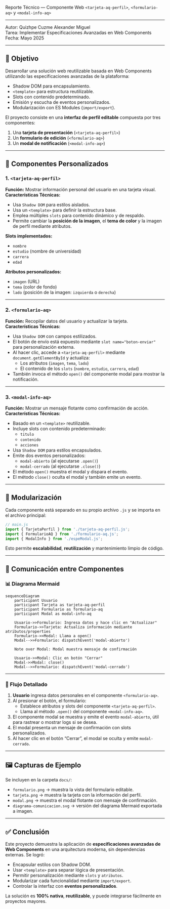 Reporte Técnico — Componente Web ```<tarjeta-aq-perfil>```, ```<formulario-aq>``` y ```<modal-info-aq>```

---

Autor: Quizhpe Cuzme Alexander Miguel  
Tarea: Implementar Especificaciones Avanzadas en Web Components
Fecha: Mayo 2025  

---

## 🎯 Objetivo

Desarrollar una solución web reutilizable basada en Web Components utilizando las especificaciones avanzadas de la plataforma:  
- Shadow DOM para encapsulamiento.  
- `<template>` para estructura reutilizable.  
- Slots con contenido predeterminado.  
- Emisión y escucha de eventos personalizados.  
- Modularización con ES Modules (`import/export`).  

El proyecto consiste en una **interfaz de perfil editable** compuesta por tres componentes:

1. Una **tarjeta de presentación** (`<tarjeta-aq-perfil>`)
2. Un **formulario de edición** (`<formulario-aq>`)
3. Un **modal de notificación** (`<modal-info-aq>`)

---

## 🧩 Componentes Personalizados

### 1. `<tarjeta-aq-perfil>`

**Función:** Mostrar información personal del usuario en una tarjeta visual.  
**Características Técnicas:**
- Usa `Shadow DOM` para estilos aislados.
- Usa un `<template>` para definir la estructura base.
- Emplea múltiples `slots` para contenido dinámico y de respaldo.
- Permite cambiar la **posición de la imagen**, el **tema de color** y la imagen de perfil mediante atributos.

**Slots implementados:**
- `nombre`
- `estudio` (nombre de universidad)
- `carrera`
- `edad`

**Atributos personalizados:**
- `imagen` (URL)
- `tema` (color de fondo)
- `lado` (posición de la imagen: `izquierda` o `derecha`)

---

### 2. `<formulario-aq>`

**Función:** Recopilar datos del usuario y actualizar la tarjeta.  
**Características Técnicas:**
- Usa `Shadow DOM` con campos estilizados.
- El botón de envío está expuesto mediante `slot name="boton-enviar"` para personalización externa.
- Al hacer clic, accede a `<tarjeta-aq-perfil>` mediante `document.getElementById` y actualiza:
  - Los atributos (`imagen`, `tema`, `lado`)
  - El contenido de los `slots` (`nombre`, `estudio`, `carrera`, `edad`)
- También invoca el método `open()` del componente modal para mostrar la notificación.

---

### 3. `<modal-info-aq>`

**Función:** Mostrar un mensaje flotante como confirmación de acción.  
**Características Técnicas:**
- Basado en un `<template>` reutilizable.
- Incluye slots con contenido predeterminado:
  - `titulo`
  - `contenido`
  - `acciones`
- Usa `Shadow DOM` para estilos encapsulados.
- Emite dos eventos personalizados:
  - `modal-abierto` (al ejecutarse `.open()`)
  - `modal-cerrado` (al ejecutarse `.close()`)
- El método `open()` muestra el modal y dispara el evento.
- El método `close()` oculta el modal y también emite un evento.

---

## 🔁 Modularización

Cada componente está separado en su propio archivo `.js` y se importa en el archivo principal:

```js
// main.js
import { TarjetaPerfil } from './tarjeta-aq-perfil.js';
import { FormularioAQ } from './formulario-aq.js';
import { ModalInfo } from './espeModal.js';
```

Esto permite **escalabilidad**, **reutilización** y mantenimiento limpio de código.

---

## 🔄 Comunicación entre Componentes

### 📊 Diagrama Mermaid

```mermaid
sequenceDiagram
    participant Usuario
    participant Tarjeta as tarjeta-aq-perfil
    participant Formulario as formulario-aq
    participant Modal as modal-info-aq

    Usuario->>Formulario: Ingresa datos y hace clic en "Actualizar"
    Formulario->>Tarjeta: Actualiza información mediante atributos/properties
    Formulario->>Modal: Llama a open()
    Modal-->>Formulario: dispatchEvent('modal-abierto')
    
    Note over Modal: Modal muestra mensaje de confirmación

    Usuario->>Modal: Clic en botón "Cerrar"
    Modal->>Modal: close()
    Modal-->>Formulario: dispatchEvent('modal-cerrado')
```

---

### 🧠 Flujo Detallado

1. **Usuario** ingresa datos personales en el componente `<formulario-aq>`.
2. Al presionar el botón, el formulario:
   - Establece atributos y slots del componente `<tarjeta-aq-perfil>`.
   - Llama al método `.open()` del componente `<modal-info-aq>`.
3. El componente modal se muestra y emite el evento `modal-abierto`, útil para rastrear o mostrar logs si se desea.
4. El modal presenta un mensaje de confirmación con slots personalizados.
5. Al hacer clic en el botón “Cerrar”, el modal se oculta y emite `modal-cerrado`.

---

## 🖼️ Capturas de Ejemplo

Se incluyen en la carpeta `docs/`:

- `formulario.png` → muestra la vista del formulario editable.
- `tarjeta.png` → muestra la tarjeta con la información del perfil.
- `modal.png` → muestra el modal flotante con mensaje de confirmación.
- `diagrama-comunicacion.svg` → versión del diagrama Mermaid exportada a imagen.

---

## ✅ Conclusión

Este proyecto demuestra la aplicación de **especificaciones avanzadas de Web Components** en una arquitectura moderna, sin dependencias externas. Se logró:

- Encapsular estilos con Shadow DOM.
- Usar `<template>` para separar lógica de presentación.
- Permitir personalización mediante `slots` y `atributos`.
- Modularizar cada funcionalidad mediante `import/export`.
- Controlar la interfaz con **eventos personalizados**.

La solución es **100% nativa**, **reutilizable**, y puede integrarse fácilmente en proyectos mayores.